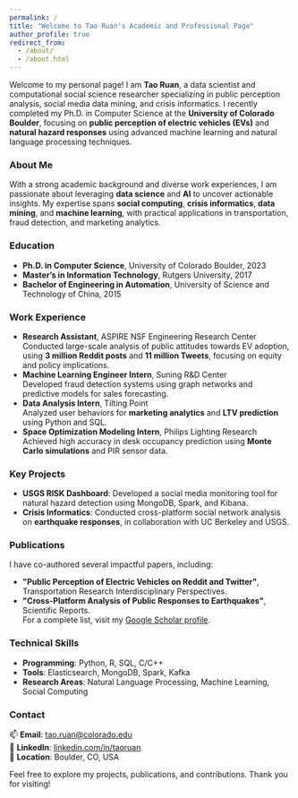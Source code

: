 ```yaml
---
permalink: /
title: "Welcome to Tao Ruan's Academic and Professional Page"
author_profile: true
redirect_from: 
  - /about/
  - /about.html
---
```


Welcome to my personal page! I am **Tao Ruan**, a data scientist and computational social science researcher specializing in public perception analysis, social media data mining, and crisis informatics. I recently completed my Ph.D. in Computer Science at the **University of Colorado Boulder**, focusing on **public perception of electric vehicles (EVs)** and **natural hazard responses** using advanced machine learning and natural language processing techniques.

### About Me
With a strong academic background and diverse work experiences, I am passionate about leveraging **data science** and **AI** to uncover actionable insights. My expertise spans **social computing**, **crisis informatics**, **data mining**, and **machine learning**, with practical applications in transportation, fraud detection, and marketing analytics.

### Education
- **Ph.D. in Computer Science**, University of Colorado Boulder, 2023  
- **Master’s in Information Technology**, Rutgers University, 2017  
- **Bachelor of Engineering in Automation**, University of Science and Technology of China, 2015  

### Work Experience
- **Research Assistant**, ASPIRE NSF Engineering Research Center  
  Conducted large-scale analysis of public attitudes towards EV adoption, using **3 million Reddit posts** and **11 million Tweets**, focusing on equity and policy implications.
- **Machine Learning Engineer Intern**, Suning R&D Center  
  Developed fraud detection systems using graph networks and predictive models for sales forecasting.
- **Data Analysis Intern**, Tilting Point  
  Analyzed user behaviors for **marketing analytics** and **LTV prediction** using Python and SQL.
- **Space Optimization Modeling Intern**, Philips Lighting Research  
  Achieved high accuracy in desk occupancy prediction using **Monte Carlo simulations** and PIR sensor data.

### Key Projects
- **USGS RISK Dashboard**: Developed a social media monitoring tool for natural hazard detection using MongoDB, Spark, and Kibana.  
- **Crisis Informatics**: Conducted cross-platform social network analysis on **earthquake responses**, in collaboration with UC Berkeley and USGS.

### Publications
I have co-authored several impactful papers, including:  
- **"Public Perception of Electric Vehicles on Reddit and Twitter"**, Transportation Research Interdisciplinary Perspectives.  
- **"Cross-Platform Analysis of Public Responses to Earthquakes"**, Scientific Reports.  
For a complete list, visit my [Google Scholar profile](https://scholar.google.com/citations?user=krGfkfoAAAAJ&hl=en&oi=ao).

### Technical Skills
- **Programming**: Python, R, SQL, C/C++  
- **Tools**: Elasticsearch, MongoDB, Spark, Kafka  
- **Research Areas**: Natural Language Processing, Machine Learning, Social Computing  

### Contact
📫 **Email**: [tao.ruan@colorado.edu](mailto:tao.ruan@colorado.edu)  
🔗 **LinkedIn**: [linkedin.com/in/taoruan](https://www.linkedin.com/in/taoruan)  
📍 **Location**: Boulder, CO, USA  

Feel free to explore my projects, publications, and contributions. Thank you for visiting!
